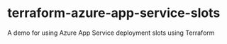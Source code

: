 # terraform-azure-app-service-slots
A demo for using Azure App Service deployment slots using Terraform
